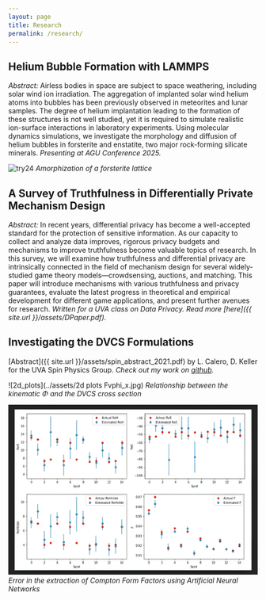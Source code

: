 ```yaml
---
layout: page
title: Research
permalink: /research/
---
```


## Helium Bubble Formation with LAMMPS

*Abstract:* Airless bodies in space are subject to space weathering, including solar wind ion irradiation. The aggregation of implanted solar wind helium atoms into bubbles has been previously observed in meteorites and lunar samples. The degree of helium implantation leading to the formation of these structures is not well studied, yet it is required to simulate realistic ion-surface interactions in laboratory experiments. Using molecular dynamics simulations, we investigate the morphology and diffusion of helium bubbles in forsterite and enstatite, two major rock-forming silicate minerals. *Presenting at AGU Conference 2025.*

![try24](../assets/diffusion_try24_5.gif)
*Amorphization of a forsterite lattice*

## A Survey of Truthfulness in Differentially Private Mechanism Design
*Abstract:* In recent years, differential privacy has become a well-accepted standard for the protection of sensitive information. As our capacity to collect and analyze data improves, rigorous privacy budgets and mechanisms to improve truthfulness become valuable topics of research. In this survey, we will examine how truthfulness and differential privacy are intrinsically connected in the field of mechanism design for several widely-studied game theory models—crowdsensing, auctions, and matching. This paper will introduce mechanisms with various truthfulness and privacy guarantees, evaluate the latest progress in theoretical and empirical development for different game applications, and present further avenues for research. *Written for a UVA class on Data Privacy. Read more [here]({{ site.url }}/assets/DPaper.pdf).*

## Investigating the DVCS Formulations
[Abstract]({{ site.url }}/assets/spin_abstract_2021.pdf) by L. Calero, D. Keller for the UVA Spin Physics Group.
*Check out my work on [github](https://github.com/extraction-tools/ANN/tree/master/Annabel).*

![2d_plots](../assets/2d plots Fvphi_x.jpg)
*Relationship between the kinematic Φ and the DVCS cross section*

![error_graphs](../assets/error_graphs.png)
*Error in the extraction of Compton Form Factors using Artificial Neural Networks*